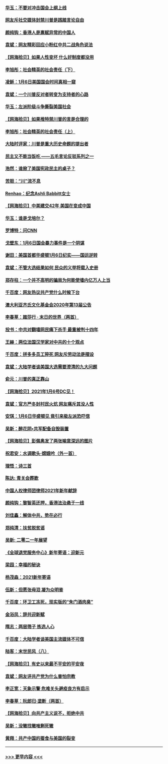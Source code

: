#### [华玉：不要对冲击国会上纲上线](../pages/nsc993/n12689948.md?t=01160501) 
#### [网友斥社交媒体封禁川普是践踏言论自由](../pages/nsc993/n12687482.md?t=01160501) 
#### [颜纯钩：香港人是禀赋异常的中国人](../pages/nsc993/n12685142.md?t=01160501) 
#### [袁斌：网友精彩回应小粉红中共二战角色说法](../pages/nsc993/n12684994.md?t=01160501) 
#### [【网海拾贝】如果人性变坏 什么好制度都没用](../pages/nsc993/n12683000.md?t=01160501) 
#### [李旭彤：社会精英的社会责任（下）](../pages/nsc993/n12680604.md?t=01160501) 
#### [凌稣：1月6日美国国会时间真相一窥](../pages/nsc993/n12682780.md?t=01160501) 
#### [袁斌：一个川普反对者转变为支持者的心路](../pages/nsc993/n12682700.md?t=01160501) 
#### [华玉：左派阶级斗争撕裂美国社会](../pages/nsc993/n12681226.md?t=01160501) 
#### [【网海拾贝】如果推特禁川普的言是合理的](../pages/nsc993/n12681232.md?t=01160501) 
#### [李旭彤：社会精英的社会责任（上）](../pages/nsc993/n12680501.md?t=01160501) 
#### [大陆时评家：川普是重大历史命题的提出者](../pages/nsc993/n12679904.md?t=01160501) 
#### [民主又不能当饭吃 ——五毛言论反驳系列之一](../pages/nsc993/n12679877.md?t=01160501) 
#### [浩然：谁掀了美国宪政民主的桌子？](../pages/nsc993/n12679850.md?t=01160501) 
#### [苦胆：“川”流不息](../pages/nsc993/n12678388.md?t=01160501) 
#### [Renhao：纪念Ashli Babbitt女士](../pages/nsc993/n12678359.md?t=01160501) 
#### [【网海拾贝】中美建交42年 美国在变成中国](../pages/nsc993/n12678324.md?t=01160501) 
#### [华玉：谁是戈培尔？](../pages/nsc993/n12677515.md?t=01160501) 
#### [罗博特：问CNN](../pages/nsc993/n12677172.md?t=01160501) 
#### [戈壁东：1月6日国会暴力事件是一个阴谋](../pages/nsc993/n12674639.md?t=01160501) 
#### [谢田：美国首都华盛顿1月6日纪实——国运逆转](../pages/nsc993/n12673190.md?t=01160501) 
#### [袁斌：不管大选结果如何 民众的义举将载入史册](../pages/nsc993/n12672787.md?t=01160501) 
#### [郑存柱：一个并不高明的骗局为何能使墙内亿万人上当](../pages/nsc993/n12671449.md?t=01160501) 
#### [千百度：网友热议共产党什么时候下台](../pages/nsc993/n12670442.md?t=01160501) 
#### [澳大利亚齐氏文化基金会2020年第13届公告](../pages/nsc993/n12670273.md?t=01160501) 
#### [李春草：踏莎行 · 末日的世界（两首）](../pages/nsc993/n12670253.md?t=01160501) 
#### [投书：中共对翻墙网民痛下杀手 最重被判十四年](../pages/nsc993/n12670190.md?t=01160501) 
#### [王赫：两位法国汉学家对中共的十个观点](../pages/nsc993/n12669593.md?t=01160501) 
#### [千百度：拼多多员工猝死 网友斥劳动法是摆设](../pages/nsc993/n12668081.md?t=01160501) 
#### [袁斌：大陆学者谈美国大选需要澄清的九大问题](../pages/nsc993/n12668023.md?t=01160501) 
#### [俞元：川普的真正靠山](../pages/nsc993/n12668000.md?t=01160501) 
#### [【网海拾贝】2021年1月6号DC见！](../pages/nsc993/n12664957.md?t=01160501) 
#### [袁斌：官方严冬封村民火炕 网友痛斥其没人性](../pages/nsc993/n12664882.md?t=01160501) 
#### [安琪：1月6日华盛顿见 竟引来极左派恐吓信](../pages/nsc993/n12664831.md?t=01160501) 
#### [吴新：醉花阴•共军配备自毁装置](../pages/nsc993/n12664766.md?t=01160501) 
#### [【网海拾贝】彭佩奥发了两张喻意深远的图片](../pages/nsc993/n12663515.md?t=01160501) 
#### [祝君安：水调歌头·嫦娥吟（外一首）](../pages/nsc993/n12663345.md?t=01160501) 
#### [理悟：诗三首](../pages/nsc993/n12663334.md?t=01160501) 
#### [陈达: 青关会葬歌](../pages/nsc993/n12663305.md?t=01160501) 
#### [中国人权律师团律师2021年新年献辞](../pages/nsc993/n12661792.md?t=01160501) 
#### [颜纯钩：黎智英还押，香港法治悬于一线](../pages/nsc993/n12661371.md?t=01160501) 
#### [刘佳鑫：解体中共，势在必行](../pages/nsc993/n12661335.md?t=01160501) 
#### [郑纯清：扶贫脱贫谣](../pages/nsc993/n12658729.md?t=01160501) 
#### [吴新: 二零二一年展望](../pages/nsc993/n12658664.md?t=01160501) 
#### [《全球退党服务中心》新年寄语：迎新元](../pages/nsc993/n12658408.md?t=01160501) 
#### [梁园：幸福的秘诀](../pages/nsc993/n12658061.md?t=01160501) 
#### [杨茂森：2021新年寄语](../pages/nsc993/n12658128.md?t=01160501) 
#### [伍新：但愿张母泪 凝为众明鉴](../pages/nsc993/n12656861.md?t=01160501) 
#### [千百度：环卫工冻死，现实版的“朱门酒肉臭”](../pages/nsc993/n12655588.md?t=01160501) 
#### [金浴凤：辞共迎新赋](../pages/nsc993/n12653369.md?t=01160501) 
#### [隋志：两层筛子 拣选人心](../pages/nsc993/n12653341.md?t=01160501) 
#### [千百度：大陆学者谈美国主流媒体不可信](../pages/nsc993/n12651269.md?t=01160501) 
#### [陆客：末世民风（八）](../pages/nsc993/n12648233.md?t=01160501) 
#### [【网海拾贝】有史以来最不平安的平安夜](../pages/nsc993/n12647164.md?t=01160501) 
#### [袁斌：网友评共产党为什么害怕宗教](../pages/nsc993/n12647003.md?t=01160501) 
#### [李正宽：天象示警 危难关头避疫良方有启示](../pages/nsc993/n12646262.md?t=01160501) 
#### [李春草：阮郎归‧垄断（两首）](../pages/nsc993/n12646302.md?t=01160501) 
#### [【网海拾贝】向共产主义说不，拒绝中共](../pages/nsc993/n12645941.md?t=01160501) 
#### [吴新：没辙找辙唯剩死辙](../pages/nsc993/n12643919.md?t=01160501) 
#### [黄翔：共产中国的蚕食与美国的裂变](../pages/nsc993/n12643727.md?t=01160501) 

----
#### [ >>> 更早内容 <<< ](../indexes/nsc993-earlier.md)
